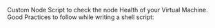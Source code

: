 Custom Node Script to check the node Health of your Virtual Machine.
Good Practices to follow while writing a shell script: 
